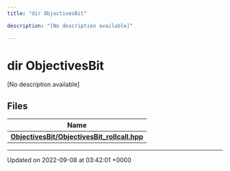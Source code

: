```yaml
---
title: "dir ObjectivesBit"

description: "[No description available]"

---
```


# dir ObjectivesBit

[No description available]

## Files

| Name           |
| -------------- |
| **[ObjectivesBit/ObjectivesBit_rollcall.hpp](/documentation/code/files/objectivesbit__rollcall_8hpp/#file-objectivesbit-objectivesbit-rollcall-hpp)**  |






-------------------------------

Updated on 2022-09-08 at 03:42:01 +0000
